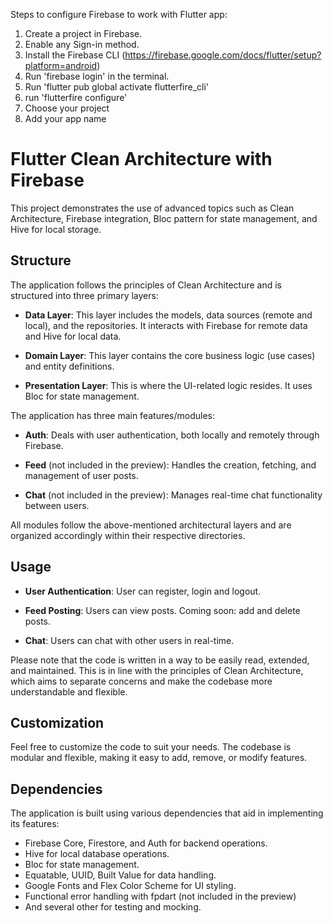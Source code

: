 Steps to configure Firebase to work with Flutter app:

1. Create a project in Firebase.
2. Enable any Sign-in method.
3. Install the Firebase CLI (https://firebase.google.com/docs/flutter/setup?platform=android)
4. Run 'firebase login' in the terminal.
5. Run 'flutter pub global activate flutterfire_cli'
6. run 'flutterfire configure'
7. Choose your project
8. Add your app name


# Flutter Clean Architecture with Firebase

This project demonstrates the use of advanced topics such as Clean Architecture, Firebase integration, Bloc pattern for state management, and Hive for local storage.

## Structure

The application follows the principles of Clean Architecture and is structured into three primary layers:

- **Data Layer**: This layer includes the models, data sources (remote and local), and the repositories. It interacts with Firebase for remote data and Hive for local data.

- **Domain Layer**: This layer contains the core business logic (use cases) and entity definitions.

- **Presentation Layer**: This is where the UI-related logic resides. It uses Bloc for state management.

The application has three main features/modules:

- **Auth**: Deals with user authentication, both locally and remotely through Firebase.

- **Feed** (not included in the preview): Handles the creation, fetching, and management of user posts.

- **Chat** (not included in the preview): Manages real-time chat functionality between users.

All modules follow the above-mentioned architectural layers and are organized accordingly within their respective directories.

## Usage

- **User Authentication**: User can register, login and logout.

- **Feed Posting**: Users can view posts. Coming soon: add and delete posts. 

- **Chat**: Users can chat with other users in real-time.

Please note that the code is written in a way to be easily read, extended, and maintained. This is in line with the principles of Clean Architecture, which aims to separate concerns and make the codebase more understandable and flexible.

## Customization

Feel free to customize the code to suit your needs. The codebase is modular and flexible, making it easy to add, remove, or modify features.

## Dependencies

The application is built using various dependencies that aid in implementing its features:

- Firebase Core, Firestore, and Auth for backend operations.
- Hive for local database operations.
- Bloc for state management.
- Equatable, UUID, Built Value for data handling.
- Google Fonts and Flex Color Scheme for UI styling.
- Functional error handling with fpdart (not included in the preview)
- And several other for testing and mocking.
